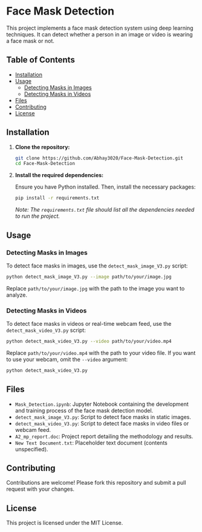 # Face Mask Detection

This project implements a face mask detection system using deep learning techniques. It can detect whether a person in an image or video is wearing a face mask or not.

## Table of Contents

- [Installation](#installation)
- [Usage](#usage)
  - [Detecting Masks in Images](#detecting-masks-in-images)
  - [Detecting Masks in Videos](#detecting-masks-in-videos)
- [Files](#files)
- [Contributing](#contributing)
- [License](#license)

## Installation

1. **Clone the repository:**

   ```bash
   git clone https://github.com/Abhay3020/Face-Mask-Detection.git
   cd Face-Mask-Detection
   ```

2. **Install the required dependencies:**

   Ensure you have Python installed. Then, install the necessary packages:

   ```bash
   pip install -r requirements.txt
   ```

   *Note: The `requirements.txt` file should list all the dependencies needed to run the project.*

## Usage

### Detecting Masks in Images

To detect face masks in images, use the `detect_mask_image_V3.py` script:

```bash
python detect_mask_image_V3.py --image path/to/your/image.jpg
```

Replace `path/to/your/image.jpg` with the path to the image you want to analyze.

### Detecting Masks in Videos

To detect face masks in videos or real-time webcam feed, use the `detect_mask_video_V3.py` script:

```bash
python detect_mask_video_V3.py --video path/to/your/video.mp4
```

Replace `path/to/your/video.mp4` with the path to your video file. If you want to use your webcam, omit the `--video` argument:

```bash
python detect_mask_video_V3.py
```

## Files

- `Mask_Detection.ipynb`: Jupyter Notebook containing the development and training process of the face mask detection model.
- `detect_mask_image_V3.py`: Script to detect face masks in static images.
- `detect_mask_video_V3.py`: Script to detect face masks in video files or webcam feed.
- `A2_mp_report.doc`: Project report detailing the methodology and results.
- `New Text Document.txt`: Placeholder text document (contents unspecified).

## Contributing

Contributions are welcome! Please fork this repository and submit a pull request with your changes.

## License

This project is licensed under the MIT License.
